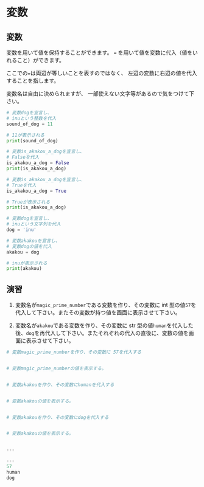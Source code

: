 # 変数

## 変数

変数を用いて値を保持することができます。
`=` を用いて値を変数に代入（値をいれること）ができます。

ここでの`=`は両辺が等しいことを表すのではなく、
左辺の変数に右辺の値を代入することを指します。

変数名は自由に決められますが、
一部使えない文字等があるので気をつけて下さい。

```py
# 変数dogを宣言し、
# inuという整数を代入
sound_of_dog = 11

# 11が表示される
print(sound_of_dog)

# 変数is_akakou_a_dogを宣言し、
# Falseを代入
is_akakou_a_dog = False
print(is_akakou_a_dog)

# 変数is_akakou_a_dogを宣言し、
# Trueを代入
is_akakou_a_dog = True

# Trueが表示される
print(is_akakou_a_dog)

# 変数dogを宣言し、
# inuという文字列を代入
dog = 'inu'

# 変数akakouを宣言し、
# 変数dogの値を代入
akakou = dog

# inuが表示される
print(akakou)
```

## 演習

1. 変数名が`magic_prime_number`である変数を作り、その変数に int 型の値`57`を代入して下さい。またその変数が持つ値を画面に表示させて下さい。

2. 変数名が`akakou`である変数を作り、その変数に str 型の値`human`を代入した後、`dog`を再代入して下さい。またそれぞれの代入の直後に、変数の値を画面に表示させて下さい。

```py
# 変数magic_prime_numberを作り、その変数に 57を代入する


# 変数magic_prime_numberの値を表示する。


# 変数akakouを作り、その変数にhumanを代入する


# 変数akakouの値を表示する。


# 変数akakouを作り、その変数にdogを代入する


# 変数akakouの値を表示する。


---

---
57
human
dog
```

